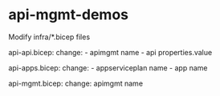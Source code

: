 # api-mgmt-demos

Modify infra/*.bicep files

api-api.bicep:
    change: 
        - apimgmt name
        - api properties.value

api-apps.bicep:
    change: 
        - appserviceplan name
        - app name

api-mgmt.bicep:
    change:
        apimgmt name 